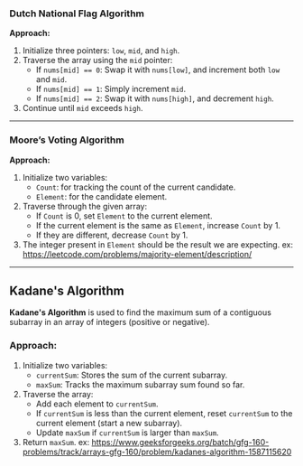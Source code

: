 ### Dutch National Flag Algorithm

**Approach:**
1. Initialize three pointers: `low`, `mid`, and `high`.
2. Traverse the array using the `mid` pointer:
   - If `nums[mid] == 0`: Swap it with `nums[low]`, and increment both `low` and `mid`.
   - If `nums[mid] == 1`: Simply increment `mid`.
   - If `nums[mid] == 2`: Swap it with `nums[high]`, and decrement `high`.
3. Continue until `mid` exceeds `high`.

---

### Moore’s Voting Algorithm

**Approach:**
1. Initialize two variables:
   - `Count`: for tracking the count of the current candidate.
   - `Element`: for the candidate element.
2. Traverse through the given array:
   - If `Count` is 0, set `Element` to the current element.
   - If the current element is the same as `Element`, increase `Count` by 1.
   - If they are different, decrease `Count` by 1.
3. The integer present in `Element` should be the result we are expecting.
ex: https://leetcode.com/problems/majority-element/description/

---

## Kadane's Algorithm

**Kadane's Algorithm** is used to find the maximum sum of a contiguous subarray in an array of integers (positive or negative).

### Approach:
1. Initialize two variables:
   - `currentSum`: Stores the sum of the current subarray.
   - `maxSum`: Tracks the maximum subarray sum found so far.
2. Traverse the array:
   - Add each element to `currentSum`.
   - If `currentSum` is less than the current element, reset `currentSum` to the current element (start a new subarray).
   - Update `maxSum` if `currentSum` is larger than `maxSum`.
3. Return `maxSum`.
ex: https://www.geeksforgeeks.org/batch/gfg-160-problems/track/arrays-gfg-160/problem/kadanes-algorithm-1587115620
